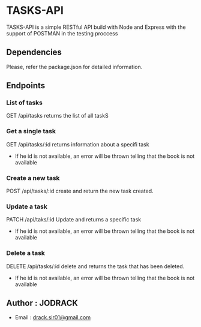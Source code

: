 # TASKS-API
TASKS-API is a simple RESTful API build with Node and Express with the support of POSTMAN in the testing proccess

## Dependencies
Please, refer the package.json for detailed information.

## Endpoints
### List of tasks
GET /api/tasks
returns the list of all taskS

### Get a single task
GET /api/tasks/:id
returns information about a specifi task
- If he id is not available, an error will be thrown telling that the book is not available


### Create a new task
POST /api/tasks/:id
create and return the new task created.

### Update a task
PATCH /api/taks/:id
Update and returns a specific task
- If he id is not available, an error will be thrown telling that the book is not available

### Delete a task
DELETE /api/tasks/:id
delete and returns the task that has been deleted.
- If he id is not available, an error will be thrown telling that the book is not available

## Author : JODRACK
- Email : [drack.sir01@gmail.com](drack.sir01@gmail.com)

 

